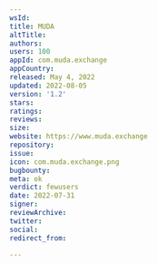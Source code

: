```yaml
---
wsId: 
title: MUDA
altTitle: 
authors: 
users: 100
appId: com.muda.exchange
appCountry: 
released: May 4, 2022
updated: 2022-08-05
version: '1.2'
stars: 
ratings: 
reviews: 
size: 
website: https://www.muda.exchange
repository: 
issue: 
icon: com.muda.exchange.png
bugbounty: 
meta: ok
verdict: fewusers
date: 2022-07-31
signer: 
reviewArchive: 
twitter: 
social: 
redirect_from: 

---
```


